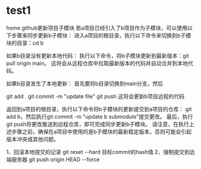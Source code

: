 # test1
home
github更新项目子模块
若a项目已经引入了b项目作为子模块，可以使用以下步骤来同步更新b子模块：
进入a项目的根目录，执行以下命令来切换到b子模块的目录：cd b

如果b目录没有更新本地代码：
执行以下命令，将b子模块更新到最新版本：git pull origin main。
这将会从远程仓库中拉取最新版本的代码并自动合并到本地代码。

如果b目录发生了本地更新：
首先要将b目录切换到main分支，然后

git add .
git commit -m "update file"
git push
这将会更新b项目远程的代码

返回到a项目的根目录，执行以下命令将b子模块的更新提交到a项目的仓库：
git add b，然后执行git commit -m "update b submodule"提交更改。
最后，执行git push将更改推送到远程仓库，即可完成同步更新b子模块。
请注意，在执行上述步骤之前，确保在a项目中使用的是b子模块的最新稳定版本。否则可能会引起版本冲突或其他问题。

1、回滚本地提交的记录
git reset --hard 目标commit的hash值
2、强制提交到远端服务器
git push origin HEAD --force
